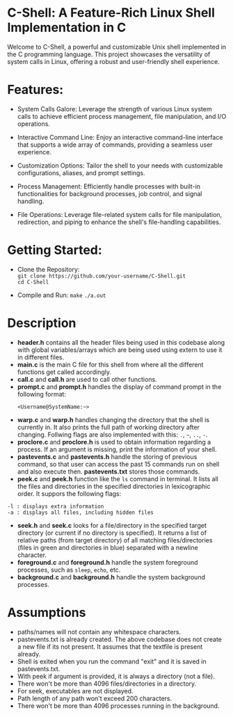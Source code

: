 
# C-Shell: A Feature-Rich Linux Shell Implementation in C

Welcome to C-Shell, a powerful and customizable Unix shell implemented in the C programming language. This project showcases the versatility of system calls in Linux, offering a robust and user-friendly shell experience.

# Features:

* System Calls Galore: Leverage the strength of various Linux system calls to achieve efficient process management, file manipulation, and I/O operations.

* Interactive Command Line: Enjoy an interactive command-line interface that supports a wide array of commands, providing a seamless user experience.

* Customization Options: Tailor the shell to your needs with customizable configurations, aliases, and prompt settings.

* Process Management: Efficiently handle processes with built-in functionalities for background processes, job control, and signal handling.

* File Operations: Leverage file-related system calls for file manipulation, redirection, and piping to enhance the shell's file-handling capabilities.

# Getting Started: 
* Clone the Repository: \
 `git clone https://github.com/your-username/C-Shell.git`\
`cd C-Shell`

* Compile and Run:
`make`
`./a.out`

# Description

- **header.h** contains all the header files being used in this codebase along with global variables/arrays which are being used using extern to use it in different files.
- **main.c** is the main C file for this shell from where all the different functions get called accordingly.
- **call.c** and **call.h** are used to call other functions.
- **prompt.c** and **prompt.h** handles the display of command prompt in the following format:
  ```
  <Username@SystemName:~>
  ```
- **warp.c** and **warp.h** handles changing the directory that the shell is currently in. It also prints the full path of working directory after changing. Follwing flags are also implemented with this:
`.`, `~`, `..`, `-`.
- **proclore.c** and **proclore.h** is used to obtain information regarding a process. If an argument is missing, print the information of your shell.
- **pastevents.c** and **pastevents.h** handle the storing of previous command, so that user can access the past 15 commands run on shell and also execute then. **pastevents.txt** stores those commands.
- **peek.c** and **peek.h** function like the `ls` command in terminal. It lists all the files and directories in the specified directories in lexicographic order. It suppors the following flags:
```
-l : displays extra information
-a : displays all files, including hidden files
```
- **seek.h** and **seek.c** looks for a file/directory in the specified target directory (or current if no directory is specified). It returns a list of relative paths (from target directory) of all matching files/directories (files in green and directories in blue) separated with a newline character. 
- **foreground.c** and **foreground.h** handle the system foreground processes, such as ```sleep```, ```echo```, etc. 
- **background.c** and **background.h** handle the system background processes.

# Assumptions
- paths/names will not contain any whitespace characters.
- pastevents.txt is already created. The above codebase does not create a new file if its not present. It assumes that the textfile is present already.
- Shell is exited when you run the command "exit" and it is saved in pastevents.txt.
- With peek if argument is provided, it is always a directory (not a file).
- There won't be more than 4096 files/directories in a directory.
- For seek, executables are not displayed. 
- Path length of any path won't exceed 200 characters.
- There won't be more than 4096 processes running in the background.
